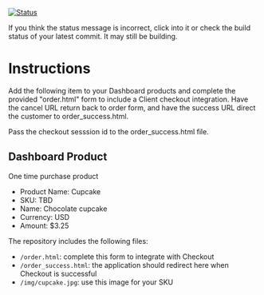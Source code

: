 [![Status](https://img.shields.io/badge/status-SUBMITTABLE%20COMMIT:%20d27e1ee8ed6b2f5134840ef0185485ade5a13161-brightgreen.svg)](https://github.com/andremcb/bakery_scaffold_AApE3fQi8zR0pcdo/commit/d27e1ee8ed6b2f5134840ef0185485ade5a13161)





















































































































If you think the status message is incorrect, click into it or check the build status of your latest commit. It may still be building.

# Instructions 

Add the following item to your Dashboard products and complete the provided "order.html" form to include a Client checkout integration. Have the cancel URL return back to order form, and have the success URL direct the customer to order_success.html. 

Pass the checkout sesssion id to the order_success.html file.

## Dashboard Product
One time purchase product
* Product Name: Cupcake
* SKU: TBD
* Name: Chocolate cupcake
* Currency: USD
* Amount: $3.25

The repository includes the following files:
* `/order.html`: complete this form to integrate with Checkout
* `/order_success.html`: the application should redirect here when Checkout is successful
* `/img/cupcake.jpg`: use this image for your SKU
